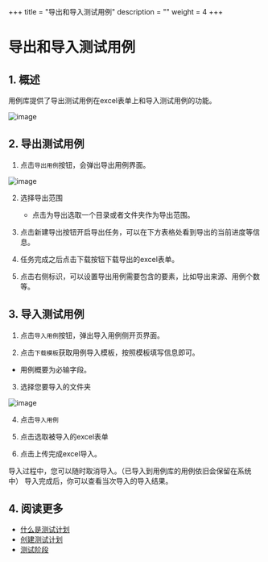 +++
title = "导出和导入测试用例"
description = ""
weight = 4
+++

# 导出和导入测试用例

## 1. 概述

用例库提供了导出测试用例在excel表单上和导入测试用例的功能。

![image](/docs/user-guide/test/store/image/IssueManage-11.png)

## 2. 导出测试用例

1. 点击`导出用例`按钮，会弹出导出用例界面。

![image](/docs/user-guide/test/store/image/IssueManage-12.png)

2. 选择导出范围

    - 点击为导出选取一个目录或者文件夹作为导出范围。

3. 点击新建导出按钮开启导出任务，可以在下方表格处看到导出的当前进度等信息。

4. 任务完成之后点击下载按钮下载导出的excel表单。

5. 点击右侧标识，可以设置导出用例需要包含的要素，比如导出来源、用例个数等。

## 3. 导入测试用例

1. 点击`导入用例`按钮，弹出导入用例侧开页界面。

2. 点击`下载模板`获取用例导入模板，按照模板填写信息即可。

* 用例概要为必输字段。

3. 选择您要导入的文件夹

![image](/docs/user-guide/test/image/IssueManage/IssueManage-12.png)

4. 点击`导入用例`

5. 点击选取被导入的excel表单

7. 点击上传完成excel导入。

导入过程中，您可以随时取消导入。（已导入到用例库的用例依旧会保留在系统中）
导入完成后，你可以查看当次导入的导入结果。

## 4. 阅读更多

- [什么是测试计划](../../plan/whatis)
- [创建测试计划](../create)
- [测试阶段](../../plan/test_stage)